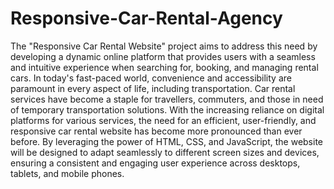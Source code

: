 # Responsive-Car-Rental-Agency
The "Responsive Car Rental Website" project aims to address this need by developing a dynamic online platform that provides users with a seamless and intuitive experience when searching for, booking, and managing rental cars.
In today's fast-paced world, convenience and accessibility are paramount in every aspect of life,
including transportation. Car rental services have become a staple for travellers, commuters,
and those in need of temporary transportation solutions. With the increasing reliance on digital
platforms for various services, the need for an efficient, user-friendly, and responsive car rental
website has become more pronounced than ever before.
By leveraging the power of HTML, CSS, and JavaScript, the
website will be designed to adapt seamlessly to different screen sizes and devices, ensuring a
consistent and engaging user experience across desktops, tablets, and mobile phones.
